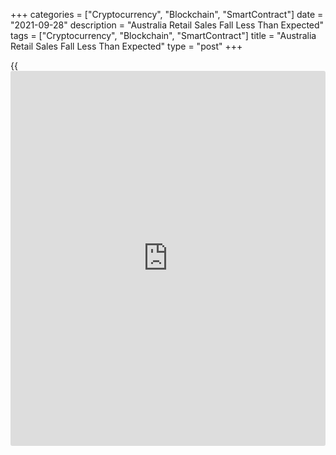 +++
categories = ["Cryptocurrency", "Blockchain", "SmartContract"]
date = "2021-09-28"
description = "Australia Retail Sales Fall Less Than Expected"
tags = ["Cryptocurrency", "Blockchain", "SmartContract"]
title = "Australia Retail Sales Fall Less Than Expected"
type = "post"
+++

{{<iframe id="large-banner" src="https://www.bounty.group/#slide=25.0" width="100%" height="600" scrolling="no" style="border: 0px solid rgb(216, 221, 230); border-radius: 3px;">}}

Australia retail sales declined at a slower-than-expected pace in
August, data from the Australian Bureau of Statistics showed on Tuesday.

Retail sales dropped 1.7 percent on a monthly basis, but slower than the
2.7 percent decline posted in July. This was the third consecutive fall
in retail sales.

Economists had forecast a monthly fall of 2.5 percent in August.

On a yearly basis, retail sales were down 0.7 percent, following a 3.1
percent decrease in July.  
  
Clothing, footwear and personal accessory retailing logged the biggest
fall of 15.7 percent.

Department stores sales slid 10.2 percent and household goods retailing
dropped 2.3 percent. Cafes, restaurants, and takeaway food services fell
7 percent.

Meanwhile, food retailing gained 2.1 percent and other retailing climbed
0.8 percent.

For comments and feedback [contact](https://www.playgroundfx.com/contact/): editorial@rtt[news](https://www.letsplayfx.com/blog/forex-news-website/).com

[Economic News][1]

 **What parts of the world are seeing the best (and worst) economic
performances lately? Click[here][2] to check out our [Econ Scorecard][2]
and find out! See up-to-the-moment [ranking](https://www.playgroundfx.com/blog/crypto-exchange-ranking/)s for the best and worst
performers in [GDP][3], [unemployment rate][4], [inflation][5] and much
more.**

   1. www.rtt[news](https://www.letsplayfx.com/blog/forex-news-website/).com/Content/EconomicNews.aspx
   2. www.rtt[news](https://www.letsplayfx.com/blog/forex-news-website/).com/economic-scorecard/world-rank/unemployment-rate/highest-performance.aspx
   3. www.rtt[news](https://www.letsplayfx.com/blog/forex-news-website/).com/economic-scorecard/world-rank/GDP/highest-performance.aspx
   4. www.rtt[news](https://www.letsplayfx.com/blog/forex-news-website/).com/economic-scorecard/world-rank/unemployment-rate/lowest-performance.aspx
   5. www.rtt[news](https://www.letsplayfx.com/blog/forex-news-website/).com/economic-scorecard/world-rank/CPI/highest-performance.aspx